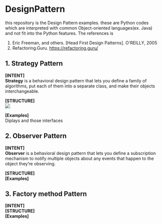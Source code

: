 # DesignPattern
this repository is the Design Pattern examples. these are Python codes which are interpreted with common Object-oriented languages(ex. Java) and not fit into the Python features.
The references is 
  1. Eric Freeman, and others. [Head First Design Patterns]. O'REILLY, 2005
  2. Refactoring.Guru. https://refactoring.guru/

## 1. Strategy Pattern
**[INTENT]**  
**Strategy** is a behavioral design pattern that lets you define a family of algorithms, put each of them into a separate class, and make their objects interchangeable.

**[STRUCTURE]**  
<img src=https://refactoring.guru/images/patterns/diagrams/strategy/structure-indexed.png>

**[Examples]**  
Diplays and those interfaces 

## 2. Observer Pattern  
**[INTENT]**  
**Observer** is a behavioral design pattern that lets you define a subscription mechanism to notify multiple objects about any events that happen to the object they’re observing.

**[STRUCTURE]**  
**[Examples]**  

## 3. Factory method Pattern  
**[INTENT]**  
**[STRUCTURE]**  
**[Examples]**  
